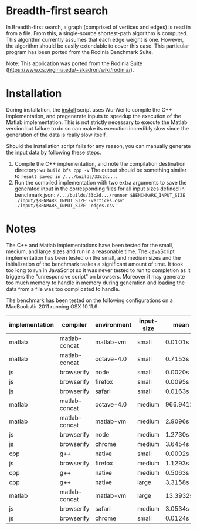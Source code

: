 Breadth-first search
====================

In Breadth-first search, a graph (comprised of vertices and edges) is read in
from a file.  From this, a single-source shortest-path algorithm is computed.
This algorithm currently assumes that each edge weight is one.  However, the
algorithm should be easily extendable to cover this case.  This particular
program has been ported from the Rodinia Benchmark Suite. 

Note: This application was ported from the Rodinia Suite
      (https://www.cs.virginia.edu/~skadron/wiki/rodinia/).

# Installation

During installation, the [install](./install) script uses Wu-Wei to compile the C++
implementation, and pregenerate inputs to speedup the execution of the Matlab
implementation. This is not strictly necessary to execute the Matlab version
but failure to do so can make its execution incredibly slow since the
generation of the data is really slow itself.

Should the installation script fails for any reason, you can manually generate
the input data by following these steps.

  1. Compile the C++ implementation, and note the compilation destination directory:
  ````wu build bfs cpp -v````
  The output should be something similar to ````result saved in /.../builds/33c2d...````.
   2. Run the compiled implementation with two extra arguments to save the generated input in the corresponding files for all input sizes defined in benchmark.json:
  ````/.../builds/33c2d.../runner $BENCHMARK_INPUT_SIZE ./input/$BENMARK_INPUT_SIZE'-vertices.csv' ./input/$BENMARK_INPUT_SIZE'-edges.csv'````

# Notes

The C++ and Matlab implementations have been tested for the small, medium, and large sizes and run in a reasonable time. The JavaScript implementation has been tested on the small, and medium sizes and the initialization of the benchmark taskes a significant amount of time. It took too long to run in JavaScript so it was never tested to run to completion as it triggers the "unresponsive script" on browsers. Moreover it may generate too much memory to handle in memory during generation and loading the data from a file was too complicated to handle.

The benchmark has been tested on the following configurations on a MacBook Air 2011 running OSX 10.11.6:

| implementation | compiler      | environment | input-size | mean      | std     | min       | max       | repetitions |
| -------------- | ------------- | ----------- | ---------- | --------- | ------- | --------- | --------- | ----------- |
| matlab         | matlab-concat | matlab-vm   | small      | 0.0101s   | +-0.00% | 0.0101s   | 0.0101s   | 1           |
| matlab         | matlab-concat | octave-4.0  | small      | 0.7153s   | +-0.00% | 0.7153s   | 0.7153s   | 1           |
| js             | browserify    | node        | small      | 0.0020s   | +-0.00% | 0.0020s   | 0.0020s   | 1           |
| js             | browserify    | firefox     | small      | 0.0095s   | +-0.00% | 0.0095s   | 0.0095s   | 1           |
| js             | browserify    | safari      | small      | 0.0163s   | +-0.00% | 0.0163s   | 0.0163s   | 1           |
| matlab         | matlab-concat | octave-4.0  | medium     | 966.9412s | +-0.00% | 966.9412s | 966.9412s | 1           |
| matlab         | matlab-concat | matlab-vm   | medium     | 2.9096s   | +-0.00% | 2.9096s   | 2.9096s   | 1           |
| js             | browserify    | node        | medium     | 1.2730s   | +-0.00% | 1.2730s   | 1.2730s   | 1           |
| js             | browserify    | chrome      | medium     | 3.6454s   | +-0.00% | 3.6454s   | 3.6454s   | 1           |
| cpp            | g++           | native      | small      | 0.0002s   | +-0.00% | 0.0002s   | 0.0002s   | 1           |
| js             | browserify    | firefox     | medium     | 1.1293s   | +-0.00% | 1.1293s   | 1.1293s   | 1           |
| cpp            | g++           | native      | medium     | 0.5063s   | +-0.00% | 0.5063s   | 0.5063s   | 1           |
| cpp            | g++           | native      | large      | 3.3158s   | +-0.00% | 3.3158s   | 3.3158s   | 1           |
| matlab         | matlab-concat | matlab-vm   | large      | 13.3932s  | +-0.00% | 13.3932s  | 13.3932s  | 1           |
| js             | browserify    | safari      | medium     | 3.0534s   | +-0.00% | 3.0534s   | 3.0534s   | 1           |
| js             | browserify    | chrome      | small      | 0.0124s   | +-0.00% | 0.0124s   | 0.0124s   | 1           |

